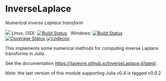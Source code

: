 # InverseLaplace

*Numerical inverse Laplace transform*

[![](https://img.shields.io/badge/docs-latest-blue.svg)](https://jlapeyre.github.io/InverseLaplace.jl/latest)
Linux, OSX: [![Build Status](https://travis-ci.org/jlapeyre/InverseLaplace.jl.svg)](https://travis-ci.org/jlapeyre/InverseLaplace.jl) &nbsp; Windows: [![Build Status](https://ci.appveyor.com/api/projects/status/github/jlapeyre/InverseLaplace.jl?branch=master&svg=true)](https://ci.appveyor.com/project/jlapeyre/inverselaplace-jl) &nbsp; &nbsp; &nbsp; [![Coverage Status](https://coveralls.io/repos/github/jlapeyre/InverseLaplace.jl/badge.svg?branch=master)](https://coveralls.io/github/jlapeyre/InverseLaplace.jl?branch=master) [![codecov](https://codecov.io/gh/jlapeyre/InverseLaplace.jl/branch/master/graph/badge.svg)](https://codecov.io/gh/jlapeyre/InverseLaplace.jl)


This implements some numerical methods for computing inverse Laplace transforms in Julia.

See the documentation https://jlapeyre.github.io/InverseLaplace.jl/latest .

Note: the last version of this module supporting Julia v0.4 is tagged v0.0.2
